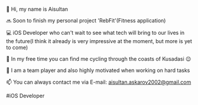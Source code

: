 👋 Hi, my name is Aisultan

🔜 Soon to finish my personal project 'RebFit'(Fitness application)

💻 iOS Developer who can't wait to see what tech will bring to our lives in the future(I think it already is very impressive at the moment, but more is yet to come)

🚵 In my free time you can find me cycling through the coasts of Kusadasi 😉

💪 I am a team player and also highly motivated when working on hard tasks

📫 You can always contact me via E-mail: aisultan.askarov2002@gmail.com

#iOS Developer
